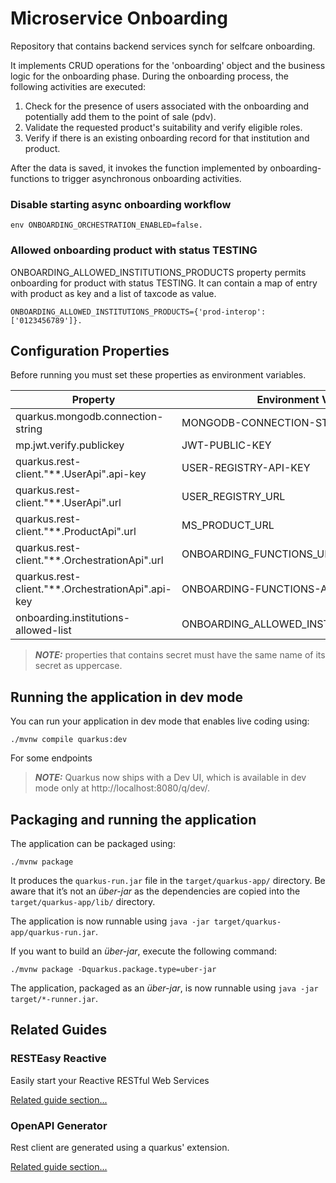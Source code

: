# Microservice Onboarding

Repository that contains backend services synch for selfcare onboarding.

It implements CRUD operations for the 'onboarding' object and the business logic for the onboarding phase. During the onboarding process, the following activities are executed:

1. Check for the presence of users associated with the onboarding and potentially add them to the point of sale (pdv).
2. Validate the requested product's suitability and verify eligible roles.
3. Verify if there is an existing onboarding record for that institution and product.

After the data is saved, it invokes the function implemented by onboarding-functions to trigger asynchronous onboarding activities. 

### Disable starting async onboarding workflow

````properties
env ONBOARDING_ORCHESTRATION_ENABLED=false.
````
### Allowed onboarding product with status TESTING

ONBOARDING_ALLOWED_INSTITUTIONS_PRODUCTS property permits onboarding for product with status TESTING. It can contain a map of entry with product as key and a list of taxcode as value.

````properties
ONBOARDING_ALLOWED_INSTITUTIONS_PRODUCTS={'prod-interop': ['0123456789']}.
````

## Configuration Properties

Before running you must set these properties as environment variables.


| **Property**                                           | **Environment Variable**                 | **Default** | **Required** |
|--------------------------------------------------------|------------------------------------------|-------------|:------------:|
| quarkus.mongodb.connection-string<br/>                 | MONGODB-CONNECTION-STRING                |             |     yes      |
| mp.jwt.verify.publickey<br/>                           | JWT-PUBLIC-KEY                           |             |     yes      |
| quarkus.rest-client."**.UserApi".api-key<br/>          | USER-REGISTRY-API-KEY                    |             |     yes      |
| quarkus.rest-client."**.UserApi".url<br/>              | USER_REGISTRY_URL                        |             |     yes      |
| quarkus.rest-client."**.ProductApi".url<br/>           | MS_PRODUCT_URL                           |             |     yes      |
| quarkus.rest-client."**.OrchestrationApi".url<br/>     | ONBOARDING_FUNCTIONS_URL                 |             |     yes      |
| quarkus.rest-client."**.OrchestrationApi".api-key<br/> | ONBOARDING-FUNCTIONS-API-KEY             |             |     yes      |
| onboarding.institutions-allowed-list<br/>              | ONBOARDING_ALLOWED_INSTITUTIONS_PRODUCTS |             |      no      |

> **_NOTE:_**  properties that contains secret must have the same name of its secret as uppercase.


## Running the application in dev mode

You can run your application in dev mode that enables live coding using:
```shell script
./mvnw compile quarkus:dev
```

For some endpoints 

> **_NOTE:_**  Quarkus now ships with a Dev UI, which is available in dev mode only at http://localhost:8080/q/dev/.

## Packaging and running the application

The application can be packaged using:
```shell script
./mvnw package
```
It produces the `quarkus-run.jar` file in the `target/quarkus-app/` directory.
Be aware that it’s not an _über-jar_ as the dependencies are copied into the `target/quarkus-app/lib/` directory.

The application is now runnable using `java -jar target/quarkus-app/quarkus-run.jar`.

If you want to build an _über-jar_, execute the following command:
```shell script
./mvnw package -Dquarkus.package.type=uber-jar
```

The application, packaged as an _über-jar_, is now runnable using `java -jar target/*-runner.jar`.

## Related Guides


### RESTEasy Reactive

Easily start your Reactive RESTful Web Services

[Related guide section...](https://quarkus.io/guides/getting-started-reactive#reactive-jax-rs-resources)

### OpenAPI Generator

Rest client are generated using a quarkus' extension.

[Related guide section...](hhttps://github.com/quarkiverse/quarkus-openapi-generator)
